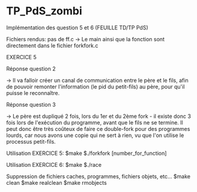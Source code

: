 TP_PdS_zombi
============

Implémentation des question 5 et 6 (FEUILLE TD/TP PdS)

Fichiers rendus: pas de ff.c -> Le main ainsi que la fonction sont directement dans le fichier forkfork.c

EXERCICE 5

Réponse question 2

-> Il va falloir créer un canal de communication entre le père et le fils, afin de pouvoir remonter l'information (le pid du petit-fils) au père, pour qu'il puisse le reconnaître.

Réponse question 3

-> Le père est dupliqué 2 fois, lors du 1er et du 2ème fork - il existe donc 3 fois lors de l'exécution du programme, avant que le fils ne se termine. Il peut donc être très coûteux de faire ce double-fork pour des programmes lourds, car nous avons une copie qui ne sert à rien, vu que l'on utilise le processus petit-fils.

Utilisation EXERCICE 5: 
	$make
	$./forkfork [number_for_function]

Utilisation EXERCICE 6:
	$make
	$./race

Suppression de fichiers caches, programmes, fichiers objets, etc...
	$make clean
	$make realclean
	$make rmobjects
